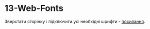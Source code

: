 # 13-Web-Fonts

Зверстати сторінку і підключити усі необхідні шрифти - [посилання](https://www.figma.com/file/pKSsjdpNxqs0c9Cc0aZFUX/web-fonts).